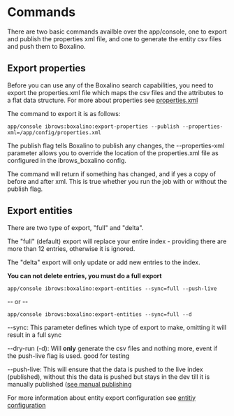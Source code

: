 Commands
========

There are two basic commands availble over the app/console, one to export and publish the properties xml file, and one 
to generate the entity csv files and push them to Boxalino.

Export properties
-----------------

Before you can use any of the Boxalino search capabilities, you need to export the properties.xml file which maps the 
csv files and the attributes to a flat data structure. For more about properties see [properties.xml][1]

The command to export it is as follows:

```
app/console ibrows:boxalino:export-properties --publish --properties-xml=/app/config/properties.xml
```


The publish flag tells Boxalino to publish any changes, the --properties-xml parameter allows you to override the location
of the properties.xml file as configured in the ibrows_boxalino config.

The command will return if something has changed, and if yes a copy of before and after xml. This is true whether you run
the job with or without the publish flag.

Export entities
---------------

There are two type of export, "full" and "delta". 

The "full" (default) export will replace your entire index - providing there are more than 12 entries, otherwise it is ignored.

The "delta" export will only update or add new entries to the index.

**You can not delete entries, you must do a full export**

```
app/console ibrows:boxalino:export-entities --sync=full --push-live
```

-- or --  


```
app/console ibrows:boxalino:export-entities --sync=full --d
```

--sync: This parameter defines which type of export to make, omitting it will result in a full sync

--dry-run (-d): Will **only** generate the csv files and nothing more, event if the push-live flag is used. good for testing

--push-live: This will ensure that the data is pushed to the live index (published), without this the data is pushed but 
stays in the dev till it is manually published ([see manual publishing][2]

For more information about entity export configuration see [entitiy configuration][3]



[1]: https://ibrows.codebasehq.com/projects/ibrowsch/repositories/ibrowsboxalinobundle/blob/master/Resources/doc/properties_xml.md
[2]: https://ibrows.codebasehq.com/projects/ibrowsch/repositories/ibrowsboxalinobundle/blob/master/Resources/doc/manual_publish.md
[3]: https://ibrows.codebasehq.com/projects/ibrowsch/repositories/ibrowsboxalinobundle/blob/master/Resources/doc/entity_configuration.md

